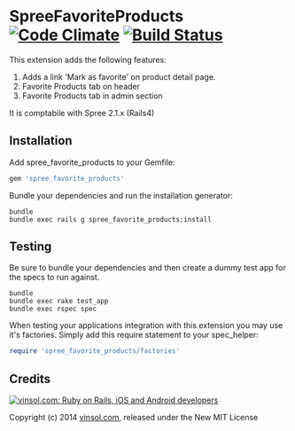 SpreeFavoriteProducts [![Code Climate](https://codeclimate.com/github/vinsol/spree_favorite_products.png)](https://codeclimate.com/github/vinsol/spree_favorite_products) [![Build Status](https://travis-ci.org/vinsol/spree_favorite_products.png?branch=master)](https://travis-ci.org/vinsol/spree_favorite_products)
=====================

This extension adds the following features:
1. Adds a link 'Mark as favorite' on product detail page.
2. Favorite Products tab on header
3. Favorite Products tab in admin section 

It is comptabile with Spree 2.1.x (Rails4)

Installation
------------

Add spree_favorite_products to your Gemfile:

```ruby
gem 'spree_favorite_products'
```

Bundle your dependencies and run the installation generator:

```shell
bundle
bundle exec rails g spree_favorite_products:install
```

Testing
-------

Be sure to bundle your dependencies and then create a dummy test app for the specs to run against.

```shell
bundle
bundle exec rake test_app
bundle exec rspec spec
```

When testing your applications integration with this extension you may use it's factories.
Simply add this require statement to your spec_helper:

```ruby
require 'spree_favorite_products/factories'
```

Credits
-------

[![vinsol.com: Ruby on Rails, iOS and Android developers](http://vinsol.com/vin_logo.png "Ruby on Rails, iOS and Android developers")](http://vinsol.com)

Copyright (c) 2014 [vinsol.com](http://vinsol.com "Ruby on Rails, iOS and Android developers"), released under the New MIT License

